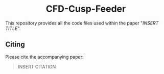 <div align="center">
  <h1 align="center"> CFD-Cusp-Feeder </h1>
</div>

This repository provides all the code files used within the paper "*INSERT TITLE*".

## Citing
Please cite the accompanying paper:
> INSERT CITATION
